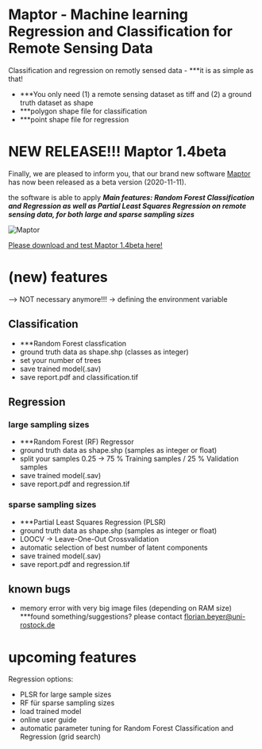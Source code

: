 # Maptor - Machine learning Regression and Classification for Remote Sensing Data
Classification and regression on remotly sensed data - ***it is as simple as that!

- ***You only need (1) a remote sensing dataset as tiff and (2) a ground truth dataset as shape
- ***polygon shape file for classification
- ***point shape file for regression


# NEW RELEASE!!! Maptor 1.4beta
Finally, we are pleased to inform you, that our brand new software [Maptor](https://datenportal.wetscapes.de/dataset/maptor-0-0) has now been released as a beta version (2020-11-11).

the software is able to apply 
***Main features: Random Forest Classification and Regression as well as Partial Least Squares Regression on remote sensing data, for both large and sparse sampling sizes***

![Maptor](http://flobeyer.de/img/Maptor_Screenshot.JPG "Maptor 1.4beta")

[Please download and test Maptor 1.4beta here!](https://datenportal.wetscapes.de/dataset/maptor-0-0)

# (new) features
--> NOT necessary anymore!!! -> defining the environment variable

## Classification

- ***Random Forest classfication
- ground truth data as shape.shp (classes as integer)
- set your number of trees
- save trained model(.sav)
- save report.pdf and classification.tif

## Regression

### large sampling sizes
- ***Random Forest (RF) Regressor
- ground truth data as shape.shp (samples as integer or float)
- split your samples 0.25 -> 75 % Training samples / 25 % Validation samples
- save trained model(.sav)
- save report.pdf and regression.tif

### sparse sampling sizes
- ***Partial Least Squares Regression (PLSR)
- ground truth data as shape.shp (samples as integer or float)
- LOOCV -> Leave-One-Out Crossvalidation
- automatic selection of best number of latent components
- save trained model(.sav)
- save report.pdf and regression.tif

## known bugs
- memory error with very big image files (depending on RAM size) 
***found something/suggestions? please contact florian.beyer@uni-rostock.de


# upcoming features

Regression options:

- PLSR for large sample sizes
- RF für sparse sampling sizes
- load trained model
- online user guide
- automatic parameter tuning for Random Forest Classification and Regression (grid search)

